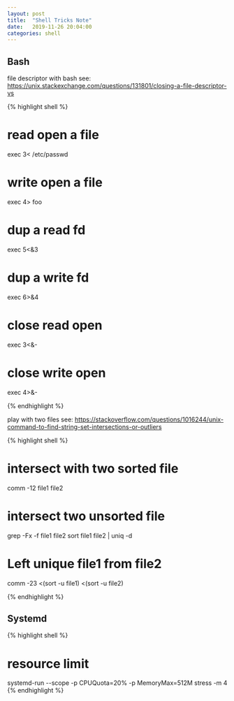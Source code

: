 ```yaml
---
layout: post
title:  "Shell Tricks Note"
date:   2019-11-26 20:04:00
categories: shell
---
```


## Bash

file descriptor with bash
see: https://unix.stackexchange.com/questions/131801/closing-a-file-descriptor-vs

{% highlight shell %}
# read open a file
exec 3< /etc/passwd

# write open a file
exec 4> foo

# dup a read fd
exec 5<&3

# dup a write fd
exec 6>&4

# close read open
exec 3<&-

# close write open
exec 4>&-

{% endhighlight %}

play with two files
see: https://stackoverflow.com/questions/1016244/unix-command-to-find-string-set-intersections-or-outliers

{% highlight shell %}
# intersect with two sorted file
comm -12 file1 file2

# intersect two unsorted file
grep -Fx -f file1 file2
sort file1 file2 | uniq -d

# Left unique file1 from file2
comm -23 <(sort -u file1) <(sort -u file2)

{% endhighlight %}

## Systemd

{% highlight shell %}
# resource limit
systemd-run --scope -p CPUQuota=20% -p MemoryMax=512M stress -m 4
{% endhighlight %}
